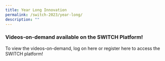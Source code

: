 ```yaml
---
title: Year Long Innovation
permalink: /switch-2023/year-long/
description: ""
---
```

### Videos-on-demand available on the SWITCH Platform!

To view the videos-on-demand, log on here or register here to access the SWITCH platform!